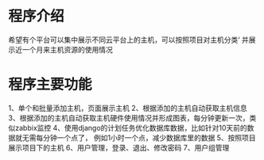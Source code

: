 # 程序介绍
希望有个平台可以集中展示不同云平台上的主机，可以按照项目对主机分类‘
并展示近一个月来主机资源的使用情况

# 程序主要功能
1、单个和批量添加主机，页面展示主机
2、根据添加的主机自动获取主机信息
3、根据添加的主机自动获取主机硬件使用情况并形成图表，每分钟更新一次，类似zabbix监控
4、使用django的计划任务优化数据库数据，比如针对10天前的数据就无需每分钟一个点了，
例如1小时一个点，减少数据库里的数据
5、按照项目展示项目下的主机
6、用户管理，登录、退出、修改密码
7、用户组管理

